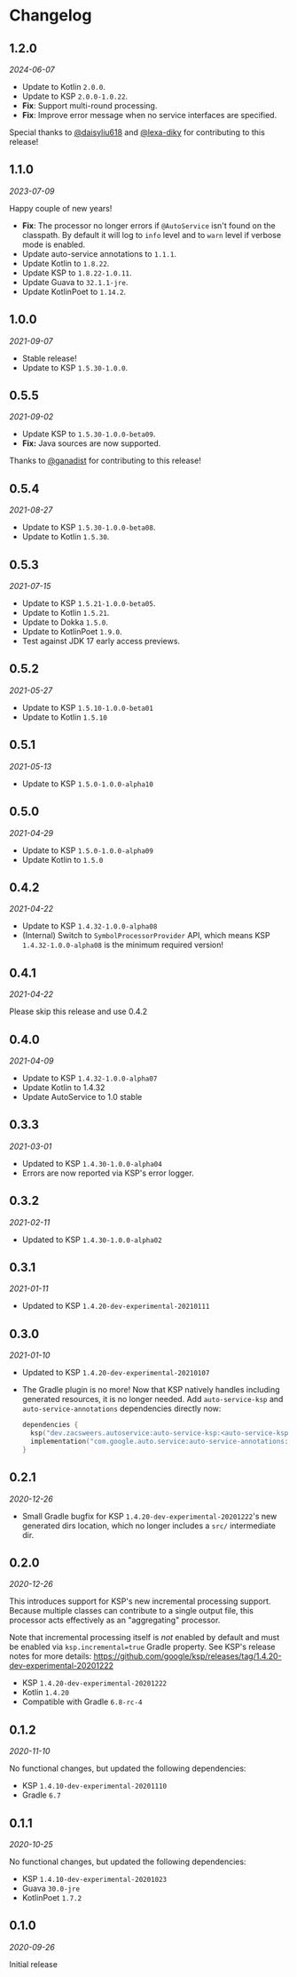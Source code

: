 Changelog
=========

1.2.0
-----

_2024-06-07_

- Update to Kotlin `2.0.0`.
- Update to KSP `2.0.0-1.0.22`.
- **Fix**: Support multi-round processing.
- **Fix**: Improve error message when no service interfaces are specified.

Special thanks to [@daisyliu618](https://github.com/daisyliu618) and [@lexa-diky](https://github.com/lexa-diky) for contributing to this release!

1.1.0
-----

_2023-07-09_

Happy couple of new years!

- **Fix**: The processor no longer errors if `@AutoService` isn't found on the classpath. By default it will log to `info` level and to `warn` level if verbose mode is enabled.
- Update auto-service annotations to `1.1.1`.
- Update Kotlin to `1.8.22`.
- Update KSP to `1.8.22-1.0.11`.
- Update Guava to `32.1.1-jre`.
- Update KotlinPoet to `1.14.2`.

1.0.0
-----

_2021-09-07_

* Stable release!
* Update to KSP `1.5.30-1.0.0`.

0.5.5
-----

_2021-09-02_

* Update KSP to `1.5.30-1.0.0-beta09`.
* **Fix:** Java sources are now supported.

Thanks to [@ganadist](https://github.com/ganadist) for contributing to this release!

0.5.4
-----

_2021-08-27_

* Update to KSP `1.5.30-1.0.0-beta08`.
* Update to Kotlin `1.5.30`.

0.5.3
-----

_2021-07-15_

* Update to KSP `1.5.21-1.0.0-beta05`.
* Update to Kotlin `1.5.21`.
* Update to Dokka `1.5.0`.
* Update to KotlinPoet `1.9.0`.
* Test against JDK 17 early access previews.

0.5.2
-----

_2021-05-27_

* Update to KSP `1.5.10-1.0.0-beta01`
* Update to Kotlin `1.5.10`

0.5.1
-----

_2021-05-13_

* Update to KSP `1.5.0-1.0.0-alpha10`

0.5.0
-----

_2021-04-29_

* Update to KSP `1.5.0-1.0.0-alpha09`
* Update Kotlin to `1.5.0`

0.4.2
-----

_2021-04-22_

* Update to KSP `1.4.32-1.0.0-alpha08`
* (Internal) Switch to `SymbolProcessorProvider` API, which means KSP `1.4.32-1.0.0-alpha08` is the
  minimum required version!

0.4.1
-----

_2021-04-22_

Please skip this release and use 0.4.2

0.4.0
-----

_2021-04-09_

* Update to KSP `1.4.32-1.0.0-alpha07`
* Update Kotlin to 1.4.32
* Update AutoService to 1.0 stable

0.3.3
-----

_2021-03-01_

* Updated to KSP `1.4.30-1.0.0-alpha04`
* Errors are now reported via KSP's error logger.

0.3.2
-----

_2021-02-11_

* Updated to KSP `1.4.30-1.0.0-alpha02`

0.3.1
-----

_2021-01-11_

* Updated to KSP `1.4.20-dev-experimental-20210111`

0.3.0
-----

_2021-01-10_

* Updated to KSP `1.4.20-dev-experimental-20210107`
* The Gradle plugin is no more! Now that KSP natively handles including generated resources, it is no longer needed.
Add `auto-service-ksp` and `auto-service-annotations` dependencies directly now:

  ```kotlin
  dependencies {
    ksp("dev.zacsweers.autoservice:auto-service-ksp:<auto-service-ksp version>")
    implementation("com.google.auto.service:auto-service-annotations:<auto-service version>")
  }
  ```

0.2.1
-----

_2020-12-26_

* Small Gradle bugfix for KSP `1.4.20-dev-experimental-20201222`'s new generated dirs location,
  which no longer includes a `src/` intermediate dir.

0.2.0
-----

_2020-12-26_

This introduces support for KSP's new incremental processing support. Because multiple classes can
contribute to a single output file, this processor acts effectively as an "aggregating" processor.

Note that incremental processing itself is _not_ enabled by default and must be enabled via
`ksp.incremental=true` Gradle property. See KSP's release notes for more details:
https://github.com/google/ksp/releases/tag/1.4.20-dev-experimental-20201222

* KSP `1.4.20-dev-experimental-20201222`
* Kotlin `1.4.20`
* Compatible with Gradle `6.8-rc-4`

0.1.2
-----

_2020-11-10_

No functional changes, but updated the following dependencies:
* KSP `1.4.10-dev-experimental-20201110`
* Gradle `6.7`

0.1.1
-----

_2020-10-25_

No functional changes, but updated the following dependencies:
* KSP `1.4.10-dev-experimental-20201023`
* Guava `30.0-jre`
* KotlinPoet `1.7.2`

0.1.0
-----

_2020-09-26_

Initial release
